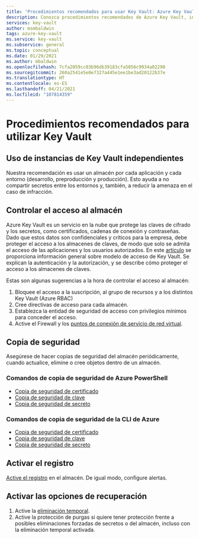 ```yaml
---
title: 'Procedimientos recomendados para usar Key Vault: Azure Key Vault | Microsoft Docs'
description: Conozca procedimientos recomendados de Azure Key Vault, incluido el control de acceso, cuándo usar almacenes de claves independientes, copias de seguridad, registro y opciones de recuperación.
services: key-vault
author: msmbaldwin
tags: azure-key-vault
ms.service: key-vault
ms.subservice: general
ms.topic: conceptual
ms.date: 01/29/2021
ms.author: mbaldwin
ms.openlocfilehash: 7cfa2059cc03b96db39183cfa5056c9934a02290
ms.sourcegitcommit: 260a2541e5e0e7327a445e1ee1be3ad20122b37e
ms.translationtype: HT
ms.contentlocale: es-ES
ms.lasthandoff: 04/21/2021
ms.locfileid: "107814359"
---
```

# <a name="best-practices-to-use-key-vault"></a>Procedimientos recomendados para utilizar Key Vault

## <a name="use-separate-key-vaults"></a>Uso de instancias de Key Vault independientes

Nuestra recomendación es usar un almacén por cada aplicación y cada entorno (desarrollo, preproducción y producción). Esto ayuda a no compartir secretos entre los entornos y, también, a reducir la amenaza en el caso de infracción.

## <a name="control-access-to-your-vault"></a>Controlar el acceso al almacén

Azure Key Vault es un servicio en la nube que protege las claves de cifrado y los secretos, como certificados, cadenas de conexión y contraseñas. Dado que estos datos son confidenciales y críticos para la empresa, debe proteger el acceso a los almacenes de claves, de modo que solo se admita el acceso de las aplicaciones y los usuarios autorizados. En este [artículo](security-features.md) se proporciona información general sobre modelo de acceso de Key Vault. Se explican la autenticación y la autorización, y se describe cómo proteger el acceso a los almacenes de claves.

Estas son algunas sugerencias a la hora de controlar el acceso al almacén:
1. Bloquee el acceso a la suscripción, al grupo de recursos y a los distintos Key Vault (Azure RBAC)
2. Cree directivas de acceso para cada almacén.
3. Establezca la entidad de seguridad de acceso con privilegios mínimos para conceder el acceso.
4. Active el Firewall y los [puntos de conexión de servicio de red virtual](overview-vnet-service-endpoints.md).

## <a name="backup"></a>Copia de seguridad

Asegúrese de hacer copias de seguridad del almacén periódicamente, cuando actualice, elimine o cree objetos dentro de un almacén.

### <a name="azure-powershell-backup-commands"></a>Comandos de copia de seguridad de Azure PowerShell

* [Copia de seguridad de certificado](/powershell/module/azurerm.keyvault/Backup-AzureKeyVaultCertificate)
* [Copia de seguridad de clave](/powershell/module/azurerm.keyvault/Backup-AzureKeyVaultKey)
* [Copia de seguridad de secreto](/powershell/module/azurerm.keyvault/Backup-AzureKeyVaultSecret)

### <a name="azure-cli-backup-commands"></a>Comandos de copia de seguridad de la CLI de Azure

* [Copia de seguridad de certificado](/cli/azure/keyvault/certificate#az_keyvault_certificate_backup)
* [Copia de seguridad de clave](/cli/azure/keyvault/key#az_keyvault_key_backup)
* [Copia de seguridad de secreto](/cli/azure/keyvault/secret#az_keyvault_secret_backup)


## <a name="turn-on-logging"></a>Activar el registro

[Active el registro](logging.md) en el almacén. De igual modo, configure alertas.

## <a name="turn-on-recovery-options"></a>Activar las opciones de recuperación

1. Active la [eliminación temporal](soft-delete-overview.md).
2. Active la protección de purgas si quiere tener protección frente a posibles eliminaciones forzadas de secretos o del almacén, incluso con la eliminación temporal activada.